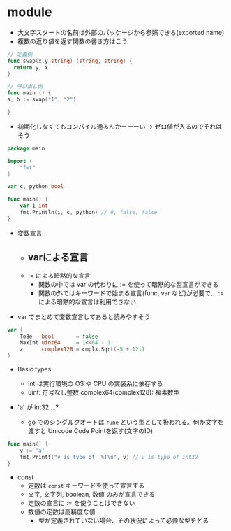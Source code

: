 # module
- 大文字スタートの名前は外部のパッケージから参照できる(exported name)
- 複数の返り値を返す関数の書き方はこう
```go
// 定義側
func swap(x,y string) (string, string) {
  return y, x
}

// 呼び出し側
func main () {
a, b := swap("1", "2")

}
```

- 初期化しなくてもコンパイル通るんかーーーい
-> ゼロ値が入るのでそれはそう
```go
package main

import (
	"fmt"
)

var c, python bool

func main() {
	var i int
	fmt.Println(i, c, python) // 0, false, false
}
```

- 変数宣言
  - varによる宣言
    - 
  - := による暗黙的な宣言
    - 関数の中では var の代わりに := を使って暗黙的な型宣言ができる
    - 関数の外ではキーワードで始まる宣言(func, var など)が必要で、 := による暗黙的な宣言は利用できない

- var でまとめて変数宣言してあると読みやすそう
```go
var (
	ToBe   bool       = false
	MaxInt uint64     = 1<<64 - 1
	z      complex128 = cmplx.Sqrt(-5 + 12i)
)
```

- Basic types
  - int は実行環境の OS や CPU の実装系に依存する
  - uint: 符号なし整数
  complex64(complex128): 複素数型

- 'a' が int32 ...?
  - go でのシングルクオートは `rune` という型として扱われる。何か文字を渡すと Unicode Code Pointを返す(文字のID)
```go
func main() {
	v := 'a'
	fmt.Printf("v is type of  %T\n", v) // v is type of int32
}
```

- const
  - 定数は `const` キーワードを使って宣言する
  - 文字, 文字列, boolean, 数値 のみが宣言できる
  - 定数の宣言に := を使うことはできない
  - 数値の定数は高精度な値
    - 型が定義されていない場合、その状況によって必要な型をとる
